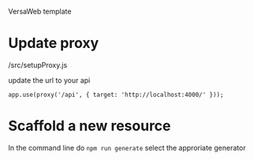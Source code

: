 VersaWeb template

# Update proxy

/src/setupProxy.js

update the url to your api

`app.use(proxy('/api', { target: 'http://localhost:4000/' }));`

# Scaffold a new resource

In the command line do `npm run generate`
select the approriate generator

